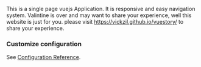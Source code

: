 This is a single page vuejs Application. It is responsive and easy navigation system. Valintine is over and may want to share your experience, well this website is just for you. please visit https://vickzil.github.io/vuestory/ to share your experience.

### Customize configuration
See [Configuration Reference](https://cli.vuejs.org/config/).
